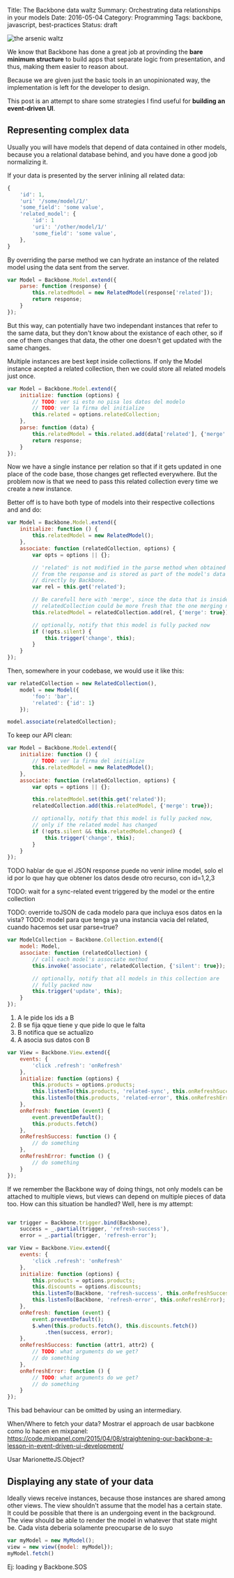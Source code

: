 Title: The Backbone data waltz
Summary: Orchestrating data relationships in your models 
Date: 2016-05-04
Category: Programming
Tags: backbone, javascript, best-practices
Status: draft

![the arsenic waltz](/images/the-arsenic-waltz.jpg "The arsenic waltz")


We know that Backbone has done a great job at provinding the **bare minimum
structure** to build apps that separate logic from presentation, and thus, making them
easier to reason about.

Because we are given just the basic tools in an unopinionated way, the implementation
is left for the developer to design.

This post is an attempt to share some strategies I find useful for **building an
event-driven UI**.


## Representing complex data

Usually you will have models that depend of data contained in other models, because
you a relational database behind, and you have done a good job normalizing it.

If your data is presented by the server inlining all related data:

```js
{
    'id': 1,
    'uri' '/some/model/1/'
    'some_field': 'some value',
    'related_model': {
        'id': 1
        'uri': '/other/model/1/'
        'some_field': 'some value',
    },
}
```
By overriding the parse method we can hydrate an instance of the related model using
the data sent from the server.

```js
var Model = Backbone.Model.extend({
    parse: function (response) {
        this.relatedModel = new RelatedModel(response['related']);
        return response;
    }
});
```

But this way, can potentially have two independant instances
that refer to the same data, but they don't know about the existance of each other, so 
if one of them changes that data, the other one doesn't get updated with the same changes. 

Multiple instances are best kept inside collections. If only the Model instance acepted
a related collection, then we could store all related models just once.

```javascript
var Model = Backbone.Model.extend({
    initialize: function (options) {
        // TODO: ver si esto no pisa los datos del modelo
        // TODO: ver la firma del initialize 
        this.related = options.relatedCollection;
    },
    parse: function (data) {
        this.relatedModel = this.related.add(data['related'], {'merge': true});
        return response;
    }
});
```

Now we have a single instance per relation so that if it gets updated in one place 
of the code base, those changes get reflected everywhere.  But the problem now is
that we need to pass this related collection every time we create a new instance. 

Better off is to have both type of models into their respective collections and
and do:

```javascript
var Model = Backbone.Model.extend({
    initialize: function () {
        this.relatedModel = new RelatedModel();
    },
    associate: function (relatedCollection, options) {
        var opts = options || {};

        // 'related' is not modified in the parse method when obtained
        // from the response and is stored as part of the model's data
        // directly by Backbone.
        var rel = this.get('related'); 

        // Be carefull here with 'merge', since the data that is inside
        // relatedCollection could be more fresh that the one merging now.
        this.relatedModel = relatedCollection.add(rel, {'merge': true});

        // optionally, notify that this model is fully packed now
        if (!opts.silent) {
            this.trigger('change', this);
        }
    }
});
```

Then, somewhere in your codebase, we would use it like this:

```js
var relatedCollection = new RelatedCollection(),
    model = new Model({
        'foo': 'bar',
        'related': {'id': 1}
    });

model.associate(relatedCollection);
```

To keep our API clean:

```javascript
var Model = Backbone.Model.extend({
    initialize: function () {
        // TODO: ver la firma del initialize 
        this.relatedModel = new RelatedModel();
    },
    associate: function (relatedCollection, options) {
        var opts = options || {};

        this.relatedModel.set(this.get('related')); 
        relatedCollection.add(this.relatedModel, {'merge': true});

        // optionally, notify that this model is fully packed now,
        // only if the related model has changed
        if (!opts.silent && this.relatedModel.changed) {
            this.trigger('change', this);
        }
    }
});
```

TODO hablar de que el JSON response puede no venir inline model, solo el id
por lo que hay que obtener los datos desde otro recurso, con id=1,2,3

TODO: wait for a sync-related event triggered by the model or the entire collection

TODO: override toJSON de cada modelo para que incluya esos datos en la vista?
TODO: model para que tenga ya una instancia vacia del related, cuando hacemos set usar parse=true?


```javascript
var ModelCollection = Backbone.Collection.extend({
    model: Model,
    associate: function (relatedCollection) {
        // call each model's associate method
        this.invoke('associate', relatedCollection, {'silent': true});

        // optionally, notify that all models in this collection are
        // fully packed now
        this.trigger('update', this);
    }
});
```

1. A le pide los ids a B
2. B se fija qque tiene y que pide lo que le falta
3. B notifica que se actualizo
4. A asocia sus datos con B

```javascript
var View = Backbone.View.extend({
    events: {
        'click .refresh': 'onRefresh'
    },
    initialize: function (options) {
        this.products = options.products;
        this.listenTo(this.products, 'related-sync', this.onRefreshSuccess);
        this.listenTo(this.products, 'related-error', this.onRefreshError);
    },
    onRefresh: function (event) {
        event.preventDefault();
        this.products.fetch()
    },
    onRefreshSuccess: function () {
        // do something
    },
    onRefreshError: function () {
        // do something
    }
});
```


If we remember the Backbone way of doing things, not only models can be attached to
multiple views, but views can depend on multiple pieces of data too. How can this
situation be handled? Well, here is my attempt:

```javascript

var trigger = Backbone.trigger.bind(Backbone),
    success = _.partial(trigger, 'refresh-success'),
    error = _.partial(trigger, 'refresh-error');

var View = Backbone.View.extend({
    events: {
        'click .refresh': 'onRefresh'
    },
    initialize: function (options) {
        this.products = options.products;
        this.discounts = options.discounts;
        this.listenTo(Backbone, 'refresh-success', this.onRefreshSuccess);
        this.listenTo(Backbone, 'refresh-error', this.onRefreshError);
    },
    onRefresh: function (event) {
        event.preventDefault();
        $.when(this.products.fetch(), this.discounts.fetch())
            .then(success, error);
    },
    onRefreshSuccess: function (attr1, attr2) {
        // TODO: what arguments do we get?
        // do something
    },
    onRefreshError: function () {
        // TODO: what arguments do we get?
        // do something
    }
});
```
This bad behaviour can be omitted by using an intermediary.

When/Where to fetch your data?
Mostrar el approach de usar bacbkone como lo hacen en mixpanel:
https://code.mixpanel.com/2015/04/08/straightening-our-backbone-a-lesson-in-event-driven-ui-development/

Usar MarionetteJS.Object?



## Displaying any state of your data

Ideally views receive instances, because those instances are shared among other views.
The view shouldn't assume that the model has a certain state.
It could be possible that there is an undergoing event in the background.
The view should be able to render the model in whatever that state might be.
Cada vista deberia solamente preocuparse de lo suyo

```javascript
var myModel = new MyModel();
view = new view({model: myModel});
myModel.fetch()
```

Ej: loading y Backbone.SOS
